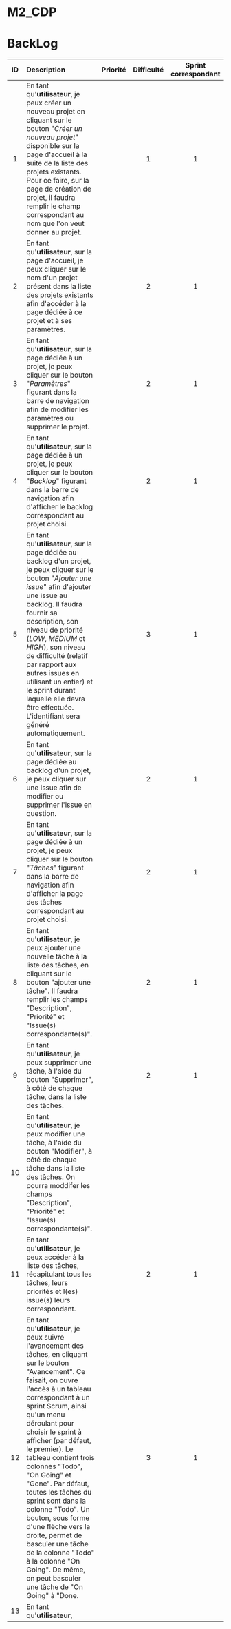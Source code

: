 # M2_CDP
# BackLog
|   ID  |   Description |   Priorité    |   Difficulté      | Sprint correspondant  |
|:-----:|:--------------|:-------------:|:-----------------:|:---------------------:|
|1|En tant qu'__utilisateur__, je peux créer un nouveau projet en cliquant sur le bouton "_Créer un nouveau projet_" disponible sur la page d'accueil à la suite de la liste des projets existants. Pour ce faire, sur la page de création de projet, il faudra remplir le champ correspondant au nom que l'on veut donner au projet.| | 1 | 1 |
|2|En tant qu'__utilisateur__, sur la page d'accueil, je peux cliquer sur le nom d'un projet présent dans la liste des projets existants afin d'accéder à la page dédiée à ce projet et à ses paramètres.  | | 2 | 1 |
|3|En tant qu'__utilisateur__, sur la page dédiée à un projet, je peux cliquer sur le bouton "_Paramètres_" figurant dans la barre de navigation afin de modifier les paramètres ou supprimer le projet. | | 2 | 1 |
|4|En tant qu'__utilisateur__, sur la page dédiée à un projet, je peux cliquer sur le bouton "_Backlog_"  figurant dans la barre de navigation afin d'afficher le backlog correspondant au projet choisi. | | 2 | 1 |
|5|En tant qu'__utilisateur__, sur la page dédiée au backlog d'un projet, je peux cliquer sur le bouton "_Ajouter une issue_" afin d'ajouter une issue au backlog. Il faudra fournir sa description, son niveau de priorité (_LOW_, _MEDIUM_ et _HIGH_), son niveau de difficulté (relatif par rapport aux autres issues en utilisant un entier) et le sprint durant laquelle elle devra être effectuée. L'identifiant sera généré automatiquement. | | 3 | 1 |
|6|En tant qu'__utilisateur__, sur la page dédiée au backlog d'un projet, je peux cliquer sur une issue afin de modifier ou supprimer l'issue en question.| |2|1|
|7|En tant qu'__utilisateur__, sur la page dédiée à un projet, je peux cliquer sur le bouton "_Tâches_"  figurant dans la barre de navigation afin d'afficher la page des tâches correspondant au projet choisi.| |2|1|
|8|En tant qu'__utilisateur__, je peux ajouter une nouvelle tâche à la liste des tâches, en cliquant sur le bouton "ajouter une tâche". Il faudra remplir les champs "Description", "Priorité" et "Issue(s) correspondante(s)".| |2|1|
|9|En tant qu'__utilisateur__, je peux supprimer une tâche, à l'aide du bouton "Supprimer", à côté de chaque tâche, dans la liste des tâches.| |2|1|
|10|En tant qu'__utilisateur__, je peux modifier une tâche, à l'aide du bouton "Modifier", à côté de chaque tâche dans la liste des tâches. On pourra moddifer les champs "Description", "Priorité" et "Issue(s) correspondante(s)".| | |
|11|En tant qu'__utilisateur__, je peux accéder à la liste des tâches, récapitulant tous les tâches, leurs priorités et l(es) issue(s) leurs correspondant.| |2|1|
|12|En tant qu'__utilisateur__, je peux suivre l'avancement des tâches, en cliquant sur le bouton "Avancement". Ce faisait, on ouvre l'accès à un tableau correspondant à un sprint Scrum, ainsi qu'un menu déroulant pour choisir le sprint à afficher (par défaut, le premier). Le tableau contient trois colonnes "Todo", "On Going" et "Gone". Par défaut, toutes les tâches du sprint sont dans la colonne "Todo". Un bouton, sous forme d'une flèche vers la droite, permet de basculer une tâche de la colonne "Todo" à la colonne "On Going". De même, on peut basculer une tâche de "On Going" à "Done.| |3|1|
|13|En tant qu'__utilisateur__, | | | |
